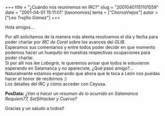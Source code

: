 +++
title = "¿Cuándo nos reuniremos en IRC?"
slug = "20010401151101559"
date = "2001-04-01 15:11:01"
[taxonomies]
tema = ["ChorosViejos"]
autor = ["Leo Trujillo Gómez"]
+++

Hola amigos...

Por allí solicitamos de la manera más atenta resolvamos el día y fecha
para poder charlar por *IRC de Coral* sobre los avances del *GLIB*.  
Esperamos sus comentarios y entre todos poder decidir en que momento
podemos hacer un huequito en nuestras respectivas ocupaciones para poder
charlar.  
Si por allí nos lee *Lobogris*, le queremos avisar que todos le
estuvieron esperando en Salamanca y no apareciste, ¿Qué pasó amigo?...
Naturalmente estamos esperando que ahora que le toca a León nos puedas
hacer el honor de recibirnos :)  
Los detalles del IRC y cómo acceder con Ceyusa.

**PosData:** *¿Van a hacer un resumen de lo ocurrido en Salamanca
Requiem77, SetSiHacker y Cuervo?*

Gracias y un saludo a todos!!

